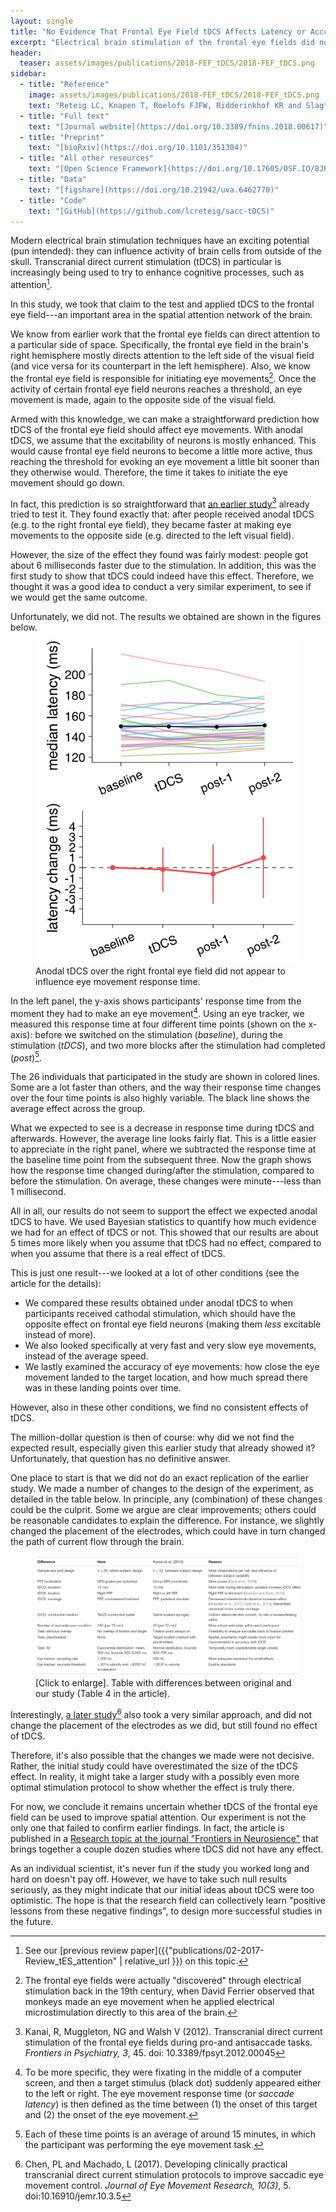 ```yaml
---
layout: single
title: "No Evidence That Frontal Eye Field tDCS Affects Latency or Accuracy of Prosaccades"
excerpt: "Electrical brain stimulation of the frontal eye fields did not influence reaction time and accuracy of human eye movements"
header:
  teaser: assets/images/publications/2018-FEF_tDCS/2018-FEF_tDCS.png
sidebar:
  - title: "Reference"
    image: assets/images/publications/2018-FEF_tDCS/2018-FEF_tDCS.png
    text: "Reteig LC, Knapen T, Roelofs FJFW, Ridderinkhof KR and Slagter HA (2018). No Evidence That Frontal Eye Field tDCS Affects Latency or Accuracy of Prosaccades. *Front. Neurosci. 12:617*."
  - title: "Full text"
    text: "[Journal website](https://doi.org/10.3389/fnins.2018.00617)"
  - title: "Preprint"
    text: "[bioRxiv](https://doi.org/10.1101/351304)"
  - title: "All other resources"
    text: "[Open Science Framework](https://doi.org/10.17605/OSF.IO/8JPV9)"
  - title: "Data"
    text: "[figshare](https://doi.org/10.21942/uva.6462770)"
  - title: "Code"
    text: "[GitHub](https://github.com/lcreteig/sacc-tDCS)"
---
```


Modern electrical brain stimulation techniques have an exciting potential (pun intended): they can influence activity of brain cells from outside of the skull. Transcranial direct current stimulation (tDCS) in particular is increasingly being used to try to enhance cognitive processes, such as attention[^1].

In this study, we took that claim to the test and applied tDCS to the frontal eye field---an important area in the spatial attention network of the brain.

We know from earlier work that the frontal eye fields can direct attention to a particular side of space. Specifically, the frontal eye field in the brain's right hemisphere mostly directs attention to the left side of the visual field (and vice versa for its counterpart in the left hemisphere). Also, we know the frontal eye field is responsible for initiating eye movements[^2]. Once the activity of certain frontal eye field neurons reaches a threshold, an eye movement is made, again to the opposite side of the visual field.

Armed with this knowledge, we can make a straightforward prediction how tDCS of the frontal eye field should affect eye movements. With anodal tDCS, we assume that the excitability of neurons is mostly enhanced. This would cause frontal eye field neurons to become a little more active, thus reaching the threshold for evoking an eye movement a little bit sooner than they otherwise would. Therefore, the time it takes to initiate the eye movement should go down.

In fact, this prediction is so straightforward that [an earlier study](https://doi.org/10.3389/fpsyt.2012.00045)[^3] already tried to test it. They found exactly that: after people received anodal tDCS (e.g. to the right frontal eye field), they became faster at making eye movements to the opposite side (e.g. directed to the left visual field).

However, the size of the effect they found was fairly modest: people got about 6 milliseconds faster due to the stimulation. In addition, this was the first study to show that tDCS could indeed have this effect. Therefore, we thought it was a good idea to conduct a very similar experiment, to see if we would get the same outcome.

Unfortunately, we did not. The results we obtained are shown in the figures below.

<figure class="half">
    <a href="/assets/images/publications/2018-FEF_tDCS/FEF_latency_mean.png"><img src="/assets/images/publications/2018-FEF_tDCS/FEF_latency_mean.png"></a>
    <a href="/assets/images/publications/2018-FEF_tDCS/FEF_latency_baseline.png"><img src="/assets/images/publications/2018-FEF_tDCS/FEF_latency_baseline.png"></a>
    <figcaption>Anodal tDCS over the right frontal eye field did not appear to influence eye movement response time.</figcaption>
</figure>

In the left panel, the y-axis shows participants' response time from the moment they had to make an eye movement[^4]. Using an eye tracker, we measured this response time at four different time points (shown on the x-axis): before we switched on the stimulation (_baseline_), during the stimulation (_tDCS_), and two more blocks after the stimulation had completed (_post_)[^5].

The 26 individuals that participated in the study are shown in colored lines. Some are a lot faster than others, and the way their response time changes over the four time points is also highly variable. The black line shows the average effect across the group.

What we expected to see is a decrease in response time during tDCS and afterwards. However, the average line looks fairly flat. This is a little easier to appreciate in the right panel, where we  subtracted the response time at the baseline time point from the subsequent three. Now the graph shows how the response time changed during/after the stimulation, compared to before the stimulation. On average, these changes were minute---less than 1 millisecond.

All in all, our results do not seem to support the effect we expected anodal tDCS to have. We used Bayesian statistics to quantify how much evidence we had for an effect of tDCS or not. This showed that our results are about 5 times more likely when you assume that tDCS had no effect, compared to when you assume that there is a real effect of tDCS.

This is just one result---we looked at a lot of other conditions (see the article for the details):

* We compared these results obtained under anodal tDCS to when participants received cathodal stimulation, which should have the opposite effect on frontal eye field neurons (making them _less_ excitable instead of more).
* We also looked specifically at very fast and very slow eye movements, instead of the average speed.
* We lastly examined the accuracy of eye movements: how close the eye movement landed to the target location, and how much spread there was in these landing points over time.

However, also in these other conditions, we find no consistent effects of tDCS.

The million-dollar question is then of course: why did we not find the expected result, especially given this earlier study that already showed it? Unfortunately, that question has no definitive answer.

One place to start is that we did not do an exact replication of the earlier study. We made a number of changes to the design of the experiment, as detailed in the table below. In principle, any (combination) of these changes could be the culprit. Some we argue are clear improvements; others could be reasonable candidates to explain the difference. For instance, we slightly changed the placement of the electrodes, which could have in turn changed the path of current flow through the brain.

<figure>
    <a href="/assets/images/publications/2018-FEF_tDCS/table_differences.jpg"><img src="/assets/images/publications/2018-FEF_tDCS/table_differences.jpg"></a>
    <figcaption>[Click to enlarge]. Table with differences between original and our study (Table 4 in the article).</figcaption>
</figure>

Interestingly, [a later study](https://core.ac.uk/download/pdf/158976488.pdf)[^6] also took a very similar approach, and did not change the placement of the electrodes as we did, but still found no effect of tDCS.

Therefore, it's also possible that the changes we made were not decisive. Rather, the initial study could have overestimated the size of the tDCS effect. In reality, it might take a larger study with a possibly even more optimal stimulation protocol to show whether the effect is truly there.

For now, we conclude it remains uncertain whether tDCS of the frontal eye field can be used to improve spatial attention. Our experiment is not the only one that failed to confirm earlier findings. In fact, the article is published in a [Research topic at  the journal "Frontiers in Neurosience"](https://www.frontiersin.org/research-topics/5535/non-invasive-brain-stimulation-effects-on-cognition-and-brain-activity-positive-lessons-from-negativ) that brings together a couple dozen studies where tDCS did not have any effect.

As an individual scientist, it's never fun if the study you worked long and hard on doesn't pay off. However, we have to take such null results seriously, as they might indicate that our initial ideas about tDCS were too optimistic. The hope is that the research field can collectively learn "positive lessons from these negative findings", to design more successful studies in the future.

[^1]: See our [previous review paper]({{"publications/02-2017-Review_tES_attention" | relative_url }}) on this topic.
[^2]: The frontal eye fields were actually "discovered" through electrical stimulation back in the 19th century, when David Ferrier observed that monkeys made an eye movement when he applied electrical microstimulation directly to this area of the brain.
[^3]: Kanai, R, Muggleton, NG and Walsh V (2012). Transcranial direct current stimulation of the frontal eye fields during pro-and antisaccade tasks. _Frontiers in Psychiatry, 3_, 45. doi: 10.3389/fpsyt.2012.00045
[^4]: To be more specific, they were fixating in the middle of a computer screen, and then a target stimulus (black dot) suddenly appeared either to the left or right. The eye movement response time (or _saccade latency_) is then defined as the time between (1) the onset of this target and (2) the onset of the eye movement.
[^5]: Each of these time points is an average of around 15 minutes, in which the participant was performing the eye movement task.
[^6]: Chen, PL and Machado, L (2017). Developing clinically practical transcranial direct current stimulation protocols to improve saccadic eye movement control. _Journal of Eye Movement Research, 10(3)_, 5. doi:10.16910/jemr.10.3.5
